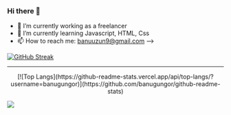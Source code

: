 ### Hi there 👋


- 🔭 I’m currently working as a freelancer
- 🌱 I’m currently learning Javascript, HTML, Css
- 📫 How to reach me: banuuzun9@gmail.com
-->


[![GitHub Streak](https://streak-stats.demolab.com/?user=banugungor)](https://git.io/streak-stats)


----------------
<p align="center">[![Top Langs](https://github-readme-stats.vercel.app/api/top-langs/?username=banugungor)](https://github.com/banugungor/github-readme-stats)


![](https://komarev.com/ghpvc/?username=your-github-banugungor&color=orange&for-the-badge)
